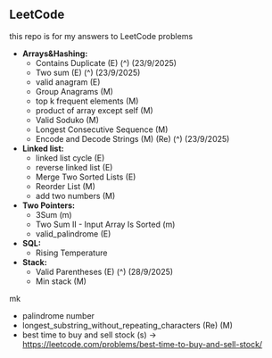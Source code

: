 ## LeetCode

this repo is for my answers to LeetCode problems 

- **Arrays&Hashing:**
  - Contains Duplicate (E) (^) (23/9/2025)
  - Two sum (E) (^) (23/9/2025)
  - valid anagram (E)
  - Group Anagrams (M)
  - top k frequent elements (M)
  - product of array except self (M)
  - Valid Soduko (M)
  - Longest Consecutive Sequence (M)
  - Encode and Decode Strings (M) (Re) (^) (23/9/2025)
- **Linked list:**
  - linked list cycle (E)
  - reverse linked list (E)
  - Merge Two Sorted Lists (E)
  - Reorder List (M)
  - add two numbers (M)
- **Two Pointers:**
  - 3Sum (m)
  - Two Sum II - Input Array Is Sorted (m)
  - valid_palindrome (E)
- **SQL:**
  - Rising Temperature
- **Stack:**
  - Valid Parentheses (E) (^) (28/9/2025)
  - Min stack (M) 
  


mk

- palindrome number
- longest_substring_without_repeating_characters (Re) (M)
- best time to buy and sell stock (s) -> https://leetcode.com/problems/best-time-to-buy-and-sell-stock/